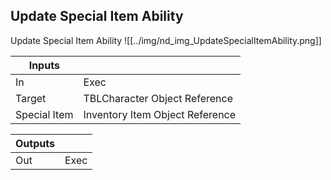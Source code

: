 ## Update Special Item Ability
Update Special Item Ability
![[../img/nd_img_UpdateSpecialItemAbility.png]]

|Inputs||
|--|--|
| In | Exec |
| Target | TBLCharacter Object Reference |
| Special Item | Inventory Item Object Reference |

|Outputs||
|--|--|
| Out | Exec |
